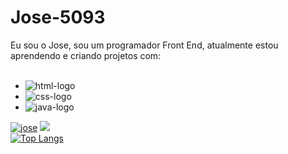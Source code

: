 # Jose-5093
Eu sou o Jose, sou um programador Front End, atualmente estou aprendendo e criando projetos com:
<br>
<br>
- <img src="https://img.shields.io/badge/HTML-239120?style=for-the-badge&logo=html5&logoColor=white" alt="html-logo" />
- <img src="https://img.shields.io/badge/CSS-239120?&style=for-the-badge&logo=css3&logoColor=white" alt="css-logo" />
- <img src="https://img.shields.io/badge/JavaScript-F7DF1E?style=for-the-badge&logo=javascript&logoColor=black" alt="java-logo" />
[![jose](https://github-readme-stats.vercel.app/api?username=jose5093)](https://github.com/anuraghazra/github-readme-stats)
![](https://komarev.com/ghpvc/?username=jose5093-github-username)
<br>
[![Top Langs](https://github-readme-stats.vercel.app/api/top-langs/?username=jose5093)](https://github.com/anuraghazra/github-readme-stats)
